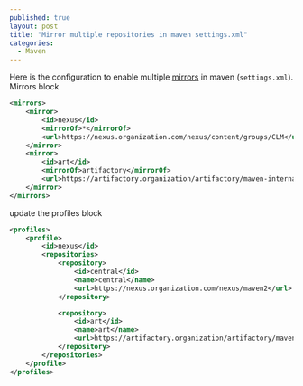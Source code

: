 ```yaml
---
published: true
layout: post
title: "Mirror multiple repositories in maven settings.xml"
categories:
  - Maven
---
```

 
Here is the configuration to enable multiple [mirrors](https://maven.apache.org/guides/mini/guide-mirror-settings.html) in maven (`settings.xml`). 
Mirrors block
```xml
<mirrors>
    <mirror>
        <id>nexus</id>
        <mirrorOf>*</mirrorOf>
        <url>https://nexus.organization.com/nexus/content/groups/CLM</url>
    </mirror>
    <mirror>
        <id>art</id>
        <mirrorOf>artifactory</mirrorOf>
        <url>https://artifactory.organization/artifactory/maven-internalfacing</url>
    </mirror>
</mirrors>
```

update the profiles block
```xml
<profiles>
    <profile>
        <id>nexus</id>
        <repositories>
            <repository>
                <id>central</id>
                <name>central</name>
                <url>https://nexus.organization.com/nexus/maven2</url>
            </repository>

            <repository>
                <id>art</id>
                <name>art</name>
                <url>https://artifactory.organization/artifactory/maven-internalfacing</url>
            </repository>
        </repositories>
    </profile>
</profiles>
```



